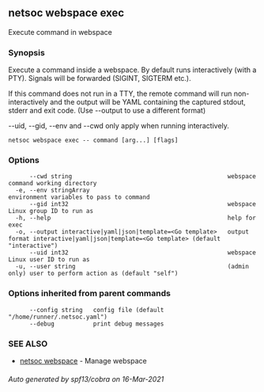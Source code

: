 ## netsoc webspace exec

Execute command in webspace

### Synopsis

Execute a command inside a webspace. By default runs interactively
(with a PTY). Signals will be forwarded (SIGINT, SIGTERM etc.).

If this command does not run in a TTY, the remote command will run
non-interactively and the output will be YAML containing the
captured stdout, stderr and exit code. (Use --output to use a
different format)

--uid, --gid, --env and --cwd only apply when running interactively.


```
netsoc webspace exec -- command [arg...] [flags]
```

### Options

```
      --cwd string                                            webspace command working directory
  -e, --env stringArray                                       environment variables to pass to command
      --gid int32                                             webspace Linux group ID to run as
  -h, --help                                                  help for exec
  -o, --output interactive|yaml|json|template=<Go template>   output format interactive|yaml|json|template=<Go template> (default "interactive")
      --uid int32                                             webspace Linux user ID to run as
  -u, --user string                                           (admin only) user to perform action as (default "self")
```

### Options inherited from parent commands

```
      --config string   config file (default "/home/runner/.netsoc.yaml")
      --debug           print debug messages
```

### SEE ALSO

* [netsoc webspace](netsoc_webspace.md)	 - Manage webspace

###### Auto generated by spf13/cobra on 16-Mar-2021
